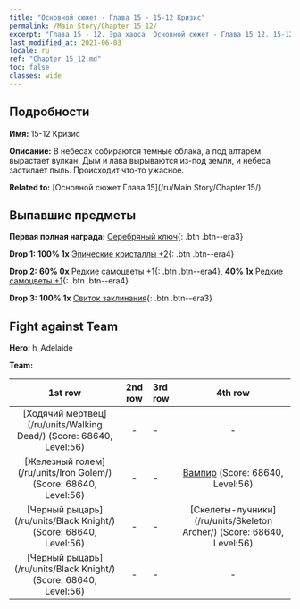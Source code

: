 ```yaml
---
title: "Основной сюжет - Глава 15 - 15-12 Кризис"
permalink: /Main Story/Chapter 15_12/
excerpt: "Глава 15 - 12. Эра хаоса  Основной сюжет - Глава 15_12. 15-12 Кризис"
last_modified_at: 2021-06-03
locale: ru
ref: "Chapter 15_12.md"
toc: false
classes: wide
---
```


## Подробности

 **Имя:** 15-12 Кризис

 **Описание:** В небесах собираются темные облака, а под алтарем вырастает вулкан. Дым и лава вырываются из-под земли, и небеса застилает пыль. Происходит что-то ужасное.

 **Related to:** [Основной сюжет Глава 15](/ru/Main Story/Chapter 15/)

## Выпавшие предметы

 **Первая полная награда:** [Серебряный ключ](/ItemsRU/con_693/){: .btn .btn--era3}

 **Drop 1:** **100% 1x** [Эпические кристаллы +2](/ItemsRU/mat_52/){: .btn .btn--era4}

 **Drop 2:** **60% 0x** [Редкие самоцветы +1](/ItemsRU/mat_44/){: .btn .btn--era4}, **40% 1x** [Редкие самоцветы +1](/ItemsRU/mat_44/){: .btn .btn--era4}

 **Drop 3:** **100% 1x** [Свиток заклинания](/ItemsRU/con_694/){: .btn .btn--era3}


## Fight against Team
 **Hero:** h_Adelaide

 **Team:**


  | 1st row | 2nd row | 3rd row | 4th row |
  |:----:|:----:|:----|:----:|
  | [Ходячий мертвец](/ru/units/Walking Dead/) (Score: 68640, Level:56)  | - | - | - |
  | [Железный голем](/ru/units/Iron Golem/) (Score: 68640, Level:56)  | - | - | [Вампир](/ru/units/Vampire/) (Score: 68640, Level:56)  |
  | [Черный рыцарь](/ru/units/Black Knight/) (Score: 68640, Level:56)  | - | - | [Скелеты-лучники](/ru/units/Skeleton Archer/) (Score: 68640, Level:56)  |
  | [Черный рыцарь](/ru/units/Black Knight/) (Score: 68640, Level:56)  | - | - | - |


